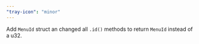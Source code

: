 ```yaml
---
"tray-icon": "minor"
---
```


Add `MenuId` struct an changed all `.id()` methods to return `MenuId` instead of a u32.
